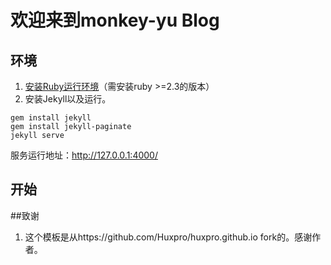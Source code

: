
# 欢迎来到monkey-yu Blog
## 环境<br/>
1. [安装Ruby运行环境](http://www.cnblogs.com/daguo/p/4097263.html)（需安装ruby >=2.3的版本）
2. 安装Jekyll以及运行。
```
gem install jekyll
gem install jekyll-paginate
jekyll serve
```
服务运行地址：http://127.0.0.1:4000/
## 开始


##致谢
1. 这个模板是从https://github.com/Huxpro/huxpro.github.io fork的。感谢作者。

